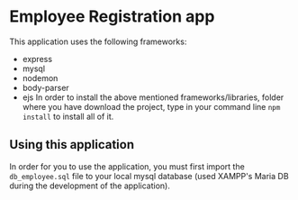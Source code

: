 # Employee Registration app
This application uses the following frameworks:
- express
- mysql
- nodemon
- body-parser
- ejs
In order to install the above mentioned frameworks/libraries, folder where you have download the project, type in your command line `npm install` to install all of it.

## Using this application
In order for you to use the application, you must first import the `db_employee.sql` file to your local mysql database (used XAMPP's Maria DB during the development of the application).
